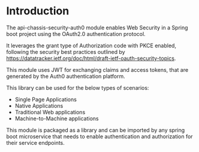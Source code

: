 # Introduction

The api-chassis-security-auth0 module enables Web Security in a Spring boot project using the OAuth2.0 authentication protocol.

It leverages the grant type of Authorization code with PKCE enabled, following the security best practices outlined by https://datatracker.ietf.org/doc/html/draft-ietf-oauth-security-topics.

This module uses JWT for exchanging claims and access tokens, that are generated by the Auth0 authentication platform.

This library can be used for the below types of scenarios:
- Single Page Applications
- Native Applications
- Traditional Web applications
- Machine-to-Machine applications

This module is packaged as a library and can be imported by any spring boot microservice that needs to enable authentication and authorization for their service endpoints.
